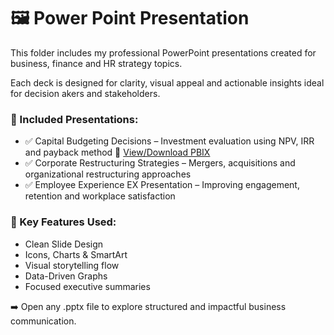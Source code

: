 # 🖼️ Power Point Presentation

This folder includes my professional PowerPoint presentations created for business, finance and HR strategy topics.

Each deck is designed for clarity, visual appeal and actionable insights ideal for decision akers and stakeholders.

### 📂 Included Presentations:

- ✅ Capital Budgeting Decisions – Investment evaluation using NPV, IRR and payback method
🔗 [View/Download PBIX](https://docs.google.com/presentation/d/1SD7wglmQm1c2bANRcmuK237FEYmfvgAJ/edit?usp=drive_link&ouid=100290156380770327349&rtpof=true&sd=true)
- ✅ Corporate Restructuring Strategies – Mergers, acquisitions and organizational restructuring approaches  
- ✅ Employee Experience EX Presentation – Improving engagement, retention and workplace satisfaction

### 🎯 Key Features Used:

- Clean Slide Design
- Icons, Charts & SmartArt
- Visual storytelling flow
- Data-Driven Graphs
- Focused executive summaries

➡️ Open any .pptx file to explore structured and impactful business communication.

